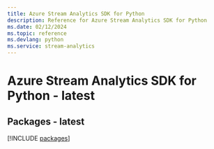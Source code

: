 ```yaml
---
title: Azure Stream Analytics SDK for Python
description: Reference for Azure Stream Analytics SDK for Python
ms.date: 02/12/2024
ms.topic: reference
ms.devlang: python
ms.service: stream-analytics
---
```

# Azure Stream Analytics SDK for Python - latest
## Packages - latest
[!INCLUDE [packages](stream-analytics-index.md)]
